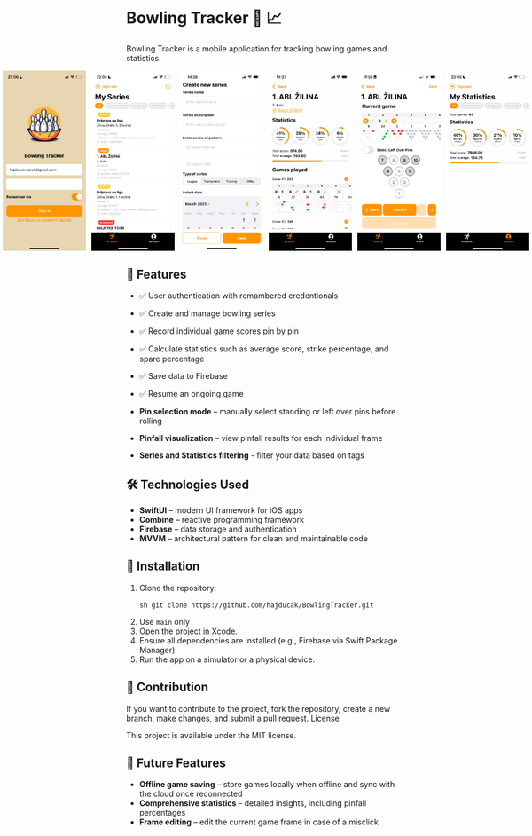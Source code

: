 # Bowling Tracker 🎳 📈

Bowling Tracker is a mobile application for tracking bowling games and statistics.

<div style="display: flex; justify-content: center; gap: 10px;">
    <img src="SportTracker/BowlingTracker/Assets.xcassets/Screenshots/screenshot6.imageset/screenshot6.png" width="150">
    <img src="SportTracker/BowlingTracker/Assets.xcassets/Screenshots/screenshot2.imageset/screenshot2.png" width="150">
    <img src="SportTracker/BowlingTracker/Assets.xcassets/Screenshots/screenshot4.imageset/screenshot4.png" width="150">
    <img src="SportTracker/BowlingTracker/Assets.xcassets/Screenshots/screenshot1.imageset/screenshot1.png" width="150">
    <img src="SportTracker/BowlingTracker/Assets.xcassets/Screenshots/screenshot3.imageset/screenshot3.png" width="150">
    <img src="SportTracker/BowlingTracker/Assets.xcassets/Screenshots/screenshot5.imageset/screenshot5.png" width="150">
</div>

## 🚀 Features
- ✅ User authentication with remambered credentionals
- ✅ Create and manage bowling series
- ✅ Record individual game scores pin by pin
- ✅ Calculate statistics such as average score, strike percentage, and spare percentage
- ✅ Save data to Firebase
- ✅ Resume an ongoing game

- **Pin selection mode** – manually select standing or left over pins before rolling
- **Pinfall visualization** – view pinfall results for each individual frame  
- **Series and Statistics filtering** - filter your data based on tags

## 🛠️ Technologies Used
- **SwiftUI** – modern UI framework for iOS apps
- **Combine** – reactive programming framework
- **Firebase** – data storage and authentication
- **MVVM** – architectural pattern for clean and maintainable code

## 🔧 Installation
1. Clone the repository:
   ```
   sh git clone https://github.com/hajducak/BowlingTracker.git
   ```
2. Use `main` only 
3. Open the project in Xcode.
4. Ensure all dependencies are installed (e.g., Firebase via Swift Package Manager).
5. Run the app on a simulator or a physical device.

## 🪪 Contribution

If you want to contribute to the project, fork the repository, create a new branch, make changes, and submit a pull request.
License

This project is available under the MIT license.

## 🔮 Future Features
- **Offline game saving** – store games locally when offline and sync with the cloud once reconnected  
- **Comprehensive statistics** – detailed insights, including pinfall percentages  
- **Frame editing** – edit the current game frame in case of a misclick  
